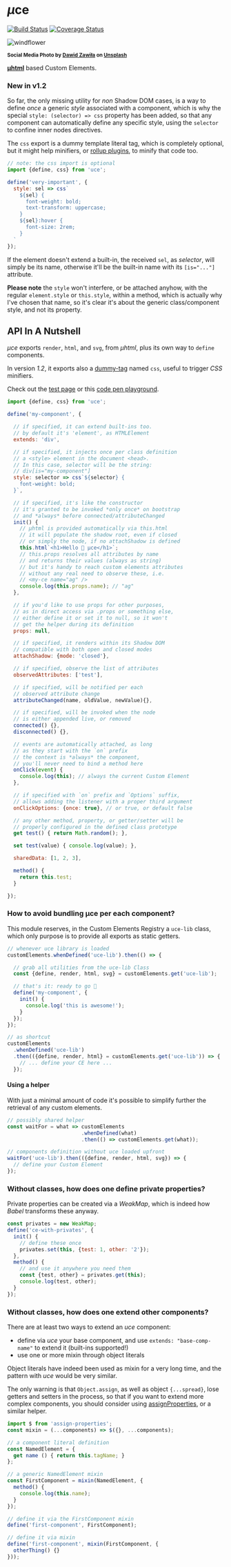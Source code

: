 # <em>µ</em>ce

[![Build Status](https://travis-ci.com/WebReflection/uce.svg?branch=master)](https://travis-ci.com/WebReflection/uce) [![Coverage Status](https://coveralls.io/repos/github/WebReflection/uce/badge.svg?branch=master)](https://coveralls.io/github/WebReflection/uce?branch=master)

![windflower](./uce-head.jpg)

<sup>**Social Media Photo by [Dawid Zawiła](https://unsplash.com/@davealmine) on [Unsplash](https://unsplash.com/)**</sup>

**[µhtml](https://github.com/WebReflection/uhtml#readme)** based Custom Elements.


### New in v1.2

So far, the only missing utility for *non* Shadow DOM cases, is a way to define *once* a generic *style* associated with a component, which is why the special `style: (selector) => css` property has been added, so that any component can automatically define any specific style, using the `selector` to confine inner nodes directives.

The `css` export is a dummy template literal tag, which is completely optional, but it might help minifiers, or [rollup plugins](https://github.com/asyncLiz/rollup-plugin-minify-html-literals), to minify that code too.

```js
// note: the css import is optional
import {define, css} from 'uce';

define('very-important', {
  style: sel => css`
    ${sel} {
      font-weight: bold;
      text-transform: uppercase;
    }
    ${sel}:hover {
      font-size: 2rem;
    }
  `
});
```

If the element doesn't extend a built-in, the received `sel`, as _selector_, will simply be its name, otherwise it'll be the built-in name with its `[is="..."]` attribute.

**Please note** the `style` won't interfere, or be attached anyhow, with the regular `element.style` or `this.style`, within a method, which is actually why I've chosen that name, so it's clear it's about the generic class/component style, and not its property.


## API In A Nutshell

_<em>µ</em>ce_ exports `render`, `html`, and `svg`, from _<em>µ</em>html_, plus its own way to `define` components.

In version *1.2*, it exports also a [dummy-tag](https://github.com/WebReflection/dummy-tag#readme) named `css`, useful to trigger _CSS_ minifiers.

Check out the [test page](https://webreflection.github.io/uce/test/) or this [code pen playground](https://codepen.io/WebReflection/pen/MWwJpWx?editors=0010).

```js
import {define, css} from 'uce';

define('my-component', {

  // if specified, it can extend built-ins too.
  // by default it's 'element', as HTMLElement
  extends: 'div',

  // if specified, it injects once per class definition
  // a <style> element in the document <head>.
  // In this case, selector will be the string:
  // div[is="my-component"]
  style: selector => css`${selector} {
    font-weight: bold;
  }`,

  // if specified, it's like the constructor
  // it's granted to be invoked *only once* on bootstrap
  // and *always* before connected/attributeChanged
  init() {
    // µhtml is provided automatically via this.html
    // it will populate the shadow root, even if closed
    // or simply the node, if no attachShadow is defined
    this.html`<h1>Hello 👋 µce</h1>`;
    // this.props resolves all attributes by name
    // and returns their values (always as string)
    // but it's handy to reach custom elements attributes
    // without any real need to observe these, i.e.
    // <my-ce name="ag" />
    console.log(this.props.name); // "ag"
  },

  // if you'd like to use props for other purposes,
  // as in direct access via .props or something else,
  // either define it or set it to null, so it won't
  // get the helper during its definition
  props: null,

  // if specified, it renders within its Shadow DOM
  // compatible with both open and closed modes
  attachShadow: {mode: 'closed'},

  // if specified, observe the list of attributes
  observedAttributes: ['test'],

  // if specified, will be notified per each
  // observed attribute change
  attributeChanged(name, oldValue, newValue){},

  // if specified, will be invoked when the node
  // is either appended live, or removed
  connected() {},
  disconnected() {},

  // events are automatically attached, as long
  // as they start with the `on` prefix
  // the context is *always* the component,
  // you'll never need to bind a method here
  onClick(event) {
    console.log(this); // always the current Custom Element
  },

  // if specified with `on` prefix and `Options` suffix,
  // allows adding the listener with a proper third argument
  onClickOptions: {once: true}, // or true, or default false

  // any other method, property, or getter/setter will be
  // properly configured in the defined class prototype
  get test() { return Math.random(); },

  set test(value) { console.log(value); },

  sharedData: [1, 2, 3],

  method() {
    return this.test;
  }

});
```


### How to avoid bundling µce per each component?

This module reserves, in the Custom Elements Registry a `uce-lib` class, which only purpose is to provide all exports as static getters.

```js
// whenever uce library is loaded
customElements.whenDefined('uce-lib').then(() => {

  // grab all utilities from the uce-lib Class
  const {define, render, html, svg} = customElements.get('uce-lib');

  // that's it: ready to go 🎉
  define('my-component', {
    init() {
      console.log('this is awesome!');
    }
  });
});

// as shortcut
customElements
  .whenDefined('uce-lib')
  .then(({define, render, html} = customElements.get('uce-lib')) => {
    // ... define your CE here ...
  });
```

#### Using a helper

With just a minimal amount of code it's possible to simplify further the retrieval of any custom elements.

```js
// possibly shared helper
const waitFor = what => customElements
                        .whenDefined(what)
                        .then(() => customElements.get(what));

// components definition without uce loaded upfront
waitFor('uce-lib').then(({define, render, html, svg}) => {
  // define your Custom Element
});
```



### Without classes, how does one define private properties?

Private properties can be created via a _WeakMap_, which is indeed how _Babel_ transforms these anyway.

```js
const privates = new WeakMap;
define('ce-with-privates', {
  init() {
    // define these once
    privates.set(this, {test: 1, other: '2'});
  },
  method() {
    // and use it anywhere you need them
    const {test, other} = privates.get(this);
    console.log(test, other);
  }
});
```


### Without classes, how does one extend other components?

There are at least two ways to extend an _uce_ component:

  * define via _uce_ your base component, and use `extends: "base-comp-name"` to extend it (built-ins supported!)
  * use one or more mixin through object literals

Object literals have indeed been used as mixin for a very long time, and the pattern with _uce_ would be very similar.

The only warning is that `Object.assign`, as well as object `{...spread}`, lose getters and setters in the process, so that if you want to extend more complex components, you should consider using [assignProperties](https://github.com/WebReflection/assign-properties#readme), or a similar helper.

```js
import $ from 'assign-properties';
const mixin = (...components) => $({}, ...components);

// a component literal definition
const NamedElement = {
  get name () { return this.tagName; }
};

// a generic NamedElement mixin
const FirstComponent = mixin(NamedElement, {
  method() {
    console.log(this.name);
  }
});

// define it via the FirstComponent mixin
define('first-component', FirstComponent);

// define it via mixin
define('first-component', mixin(FirstComponent, {
  otherThing() {}
}));
```
